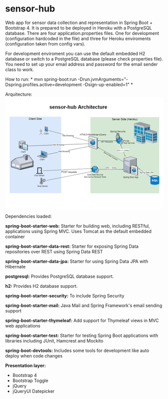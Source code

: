 # sensor-hub
Web app for sensor data collection and representation in Spring Boot + Bootstrap 4. 
It is prepared to be deployed in Heroku with a PostgreSQL database. 
There are four application.properties files. One for development (configuration hardcoded in the file) 
and three for Heroku enviroments (configuration taken from config vars).

For development enviroment you can use the default embedded H2 database or switch to a PostgreSQL database (please check properties file). 
You need to set up your email address and password for the email sender class to work.

How to run: *
mvn spring-boot:run -Drun.jvmArguments="-Dspring.profiles.active=development -Dsign-up-enabled=1"
*

Arquitecture:
![Diagram](sensor-hub-architecture.PNG)

Dependencies loaded:

**spring-boot-starter-web:**
Starter for building web, including RESTful, applications using Spring MVC. Uses Tomcat as the default embedded container

**spring-boot-starter-data-rest:**
Starter for exposing Spring Data repositories over REST using Spring Data REST

**spring-boot-starter-data-jpa:**
Starter for using Spring Data JPA with Hibernate

**postgresql:**
Provides PostgreSQL database support.

**h2:**
Provides H2 database support.

**spring-boot-starter-security:**
To include Spring Security

**spring-boot-starter-mail:**
Java Mail and Spring Framework's email sending support

**spring-boot-starter-thymeleaf:**
Add support for Thymeleaf views in MVC web applications 

**spring-boot-starter-test:**
Starter for testing Spring Boot applications with libraries including JUnit, Hamcrest and Mockito

**spring-boot-devtools:**
Includes some tools for development like auto deploy when code changes
    
**Presentation layer:**
  * Bootstrap 4
  * Bootstrap Toggle
  * jQuery
  * jQueryUI Datepicker
